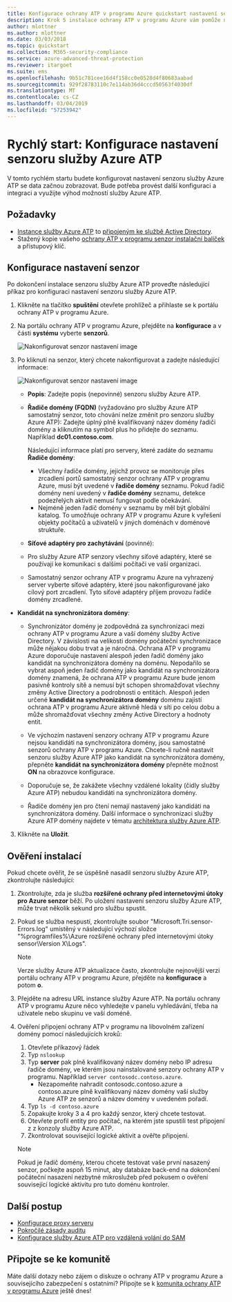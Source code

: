 ```yaml
---
title: Konfigurace ochrany ATP v programu Azure quickstart nastavení senzor | Dokumentace Microsoftu
description: Krok 5 instalace ochrany ATP v programu Azure vám pomůže nakonfigurovat nastavení pro samostatný senzor vaší ochrany ATP v programu Azure.
author: mlottner
ms.author: mlottner
ms.date: 03/03/2018
ms.topic: quickstart
ms.collection: M365-security-compliance
ms.service: azure-advanced-threat-protection
ms.reviewer: itargoet
ms.suite: ems
ms.openlocfilehash: 9b51c781cee16d4f158cc0e0528d4f80683aabad
ms.sourcegitcommit: 929f28783110c7e114ab36d4cccd50563f4030df
ms.translationtype: MT
ms.contentlocale: cs-CZ
ms.lasthandoff: 03/04/2019
ms.locfileid: "57253942"
---
```

# <a name="quickstart-configure-azure-atp-sensor-settings"></a>Rychlý start: Konfigurace nastavení senzoru služby Azure ATP

V tomto rychlém startu budete konfigurovat nastavení senzoru služby Azure ATP se data začnou zobrazovat. Bude potřeba provést další konfiguraci a integraci a využijte výhod možností služby Azure ATP.  

## <a name="prerequisites"></a>Požadavky

- [Instance služby Azure ATP](install-atp-step1.md) to [připojeným ke službě Active Directory](install-atp-step2.md).
- Stažený kopie vašeho [ochrany ATP v programu senzor instalační balíček](install-atp-step3.md) a přístupový klíč.

## <a name="configure-sensor-settings"></a>Konfigurace nastavení senzor

Po dokončení instalace senzoru služby Azure ATP proveďte následující příkaz pro konfiguraci nastavení senzoru služby Azure ATP.

1. Klikněte na tlačítko **spuštění** otevřete prohlížeč a přihlaste se k portálu ochrany ATP v programu Azure.

2.  Na portálu ochrany ATP v programu Azure, přejděte na **konfigurace** a v části **systému** vyberte **senzorů**.
   
    ![Nakonfigurovat senzor nastavení image](media/atp-sensor-config.png)


3. Po kliknutí na senzor, který chcete nakonfigurovat a zadejte následující informace:

   ![Nakonfigurovat senzor nastavení image](media/atp-sensor-config-2.png)

   - **Popis**: Zadejte popis (nepovinné) senzoru služby Azure ATP.
   - **Řadiče domény (FQDN)** (vyžadováno pro služby Azure ATP samostatný senzor, toto chování nelze změnit pro senzoru služby Azure ATP): Zadejte úplný plně kvalifikovaný název domény řadiči domény a kliknutím na symbol plus ho přidejte do seznamu. Například **dc01.contoso.com**.

     Následující informace platí pro servery, které zadáte do seznamu **Řadiče domény**:
     - Všechny řadiče domény, jejichž provoz se monitoruje přes zrcadlení portů samostatný senzor ochrany ATP v programu Azure, musí být uvedené v **řadiče domény** seznamu. Pokud řadič domény není uvedený v **řadiče domény** seznamu, detekce podezřelých aktivit nemusí fungovat podle očekávání.
     - Nejméně jeden řadič domény v seznamu by měl být globální katalog. To umožňuje ochrany ATP v programu Azure k vyřešení objekty počítačů a uživatelů v jiných doménách v doménové struktuře.

   - **Síťové adaptéry pro zachytávání** (povinné):
   
    - Pro služby Azure ATP senzory všechny síťové adaptéry, které se používají ke komunikaci s dalšími počítači ve vaší organizaci.
    - Samostatný senzor ochrany ATP v programu Azure na vyhrazený server vyberte síťové adaptéry, které jsou nakonfigurované jako cílový port zrcadlení. Tyto síťové adaptéry příjem provozu řadiče domény zrcadlené.

  - **Kandidát na synchronizátora domény**: 
    
    - Synchronizátor domény je zodpovědná za synchronizaci mezi ochrany ATP v programu Azure a vaší domény služby Active Directory. V závislosti na velikosti domény počáteční synchronizace může nějakou dobu trvat a je náročná. Ochrana ATP v programu Azure doporučuje nastavení alespoň jeden řadič domény jako kandidát na synchronizátora domény na doménu. Nepodařilo se vybrat aspoň jeden řadič domény jako kandidát na synchronizátora domény znamená, že ochrana ATP v programu Azure bude jenom pasivně kontroly sítě a nemusí být schopen shromažďovat všechny změny Active Directory a podrobnosti o entitách. Alespoň jeden určené **kandidát na synchronizátora domény** doménu zajistí ochrana ATP v programu Azure aktivně hledá v síti po celou dobu a může shromažďovat všechny změny Active Directory a hodnoty entit.
  
    - Ve výchozím nastavení senzory ochrany ATP v programu Azure nejsou kandidáti na synchronizátora domény, jsou samostatné senzorů ochrany ATP v programu Azure. Chcete-li ručně nastavit senzoru služby Azure ATP jako kandidát na synchronizátora domény, přepněte **kandidát na synchronizátora domény** přepněte možnost **ON** na obrazovce konfigurace.
        
    - Doporučuje se, že zakážete všechny vzdálené lokality (čidly služby Azure ATP) nebudou kandidáti na synchronizátora domény.
   
    - Řadiče domény jen pro čtení nemají nastavený jako kandidáti na synchronizátora domény. Další informace o synchronizaci služby Azure ATP domény najdete v tématu [architektura služby Azure ATP](atp-architecture.md#azure-atp-sensor-features).
  
3. Klikněte na **Uložit**.


## <a name="validate-installations"></a>Ověření instalací
Pokud chcete ověřit, že se úspěšně nasadil senzoru služby Azure ATP, zkontrolujte následující:

1. Zkontrolujte, zda je služba **rozšířené ochrany před internetovými útoky pro Azure senzor** běží. Po uložení nastavení senzoru služby Azure ATP, může trvat několik sekund pro službu spustit.

2. Pokud se služba nespustí, zkontrolujte soubor "Microsoft.Tri.sensor-Errors.log" umístěný v následující výchozí složce "%programfiles%\Azure rozšířené ochrany před internetovými útoky sensor\Version X\Logs".
 
   >[!NOTE]
   > Verze služby Azure ATP aktualizace často, zkontrolujte nejnovější verzi portálu ochrany ATP v programu Azure, přejděte na **konfigurace** a potom **o**. 

3. Přejděte na adresu URL instance služby Azure ATP. Na portálu ochrany ATP v programu Azure něco vyhledejte v panelu vyhledávání, třeba na uživatele nebo skupinu ve vaší doméně.

4. Ověření připojení ochrany ATP v programu na libovolném zařízení domény pomocí následujících kroků:
    1. Otevřete příkazový řádek
    2. Typ ```nslookup```
    3. Typ **server** pak plně kvalifikovaný název domény nebo IP adresu řadiče domény, ve kterém jsou nainstalované senzory ochrany ATP v programu. Například ```server contosodc.contoso.azure```.
        - Nezapomeňte nahradit contosodc.contoso.azure a contoso.azure plně kvalifikovaný název domény vaší služby Azure ATP ze senzorů a název domény v uvedeném pořadí.
    4. Typ ```ls -d contoso.azure```
    5. Zopakujte kroky 3 a 4 pro každý senzor, který chcete testovat.  
    6. Otevřete profil entity pro počítač, na kterém jste spustili test připojení z z konzoly služby Azure ATP. 
    7. Zkontrolovat související logické aktivit a ověřte připojení. 

    > [!NOTE] 
    >Pokud je řadič domény, kterou chcete testovat vaše první nasazený senzor, počkejte aspoň 15 minut, aby databáze back-end na dokončení počáteční nasazení nezbytné mikroslužeb před pokusem o ověření související logické aktivitu pro tuto doménu kontroler.

## <a name="next-steps"></a>Další postup

- [Konfigurace proxy serveru](configure-proxy.md)
- [Pokročilé zásady auditu](atp-advanced-audit-policy.md)
- [Konfigurace služby Azure ATP pro vzdálená volání do SAM](install-atp-step8-samr.md)


## <a name="join-the-community"></a>Připojte se ke komunitě

Máte další dotazy nebo zájem o diskuze o ochrany ATP v programu Azure a souvisejícího zabezpečení s ostatními? Připojte se k [komunita ochrany ATP v programu Azure](https://aka.ms/azureatpcommunity) ještě dnes!
